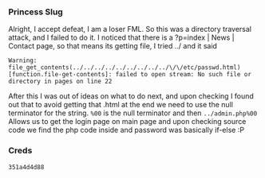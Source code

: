 ### Princess Slug
Alright, I accept defeat, I am a loser FML.
So this was a directory traversal attack, and I failed to do it. I noticed that there is a 
?p=index | News | Contact page, so that means its getting file, I tried ../ and it said 
```
Warning: file_get_contents(../../../../../../../../../\/\/etc/passwd.html) [function.file-get-contents]: failed to open stream: No such file or directory in pages on line 22
```
After this I was out of ideas on what to do next, and upon checking I found out that to avoid getting that .html at the end we need to use the null terminator for the string. 
`%00` is the null terminator and then 
`../admin.php%00` Allows us to get the login page on main page and upon checking source code we find the php code inside and password was basically if-else :P



### Creds
```
351a4d4d88
```
